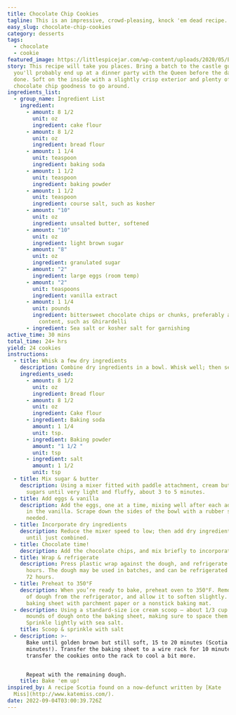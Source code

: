 ```yaml
---
title: Chocolate Chip Cookies
tagline: This is an impressive, crowd-pleasing, knock 'em dead recipe.
easy_slug: chocolate-chip-cookies
category: desserts
tags:
  - chocolate
  - cookie
featured_image: https://littlespicejar.com/wp-content/uploads/2020/05/Extra-Chewy-Chocolate-Chip-Cookies-21-1024x1536.jpg
story: This recipe will take you places. Bring a batch to the castle guards and
  you'll probably end up at a dinner party with the Queen before the day is
  done. Soft on the inside with a slightly crisp exterior and plenty of
  chocolate chip goodness to go around.
ingredients_list:
  - group_name: Ingredient List
    ingredient:
      - amount: 8 1/2
        unit: oz
        ingredient: cake flour
      - amount: 8 1/2
        unit: oz
        ingredient: bread flour
      - amount: 1 1/4
        unit: teaspoon
        ingredient: baking soda
      - amount: 1 1/2
        unit: teaspoon
        ingredient: baking powder
      - amount: 1 1/2
        unit: teaspoon
        ingredient: course salt, such as kosher
      - amount: "10"
        unit: oz
        ingredient: unsalted butter, softened
      - amount: "10"
        unit: oz
        ingredient: light brown sugar
      - amount: "8"
        unit: oz
        ingredient: granulated sugar
      - amount: "2"
        ingredient: large eggs (room temp)
      - amount: "2"
        unit: teaspoons
        ingredient: vanilla extract
      - amount: 1 1/4
        unit: pounds
        ingredient: bittersweet chocolate chips or chunks, preferably about 60% cacao
          content, such as Ghirardelli
      - ingredient: Sea salt or kosher salt for garnishing
active_time: 30 mins
total_time: 24+ hrs
yield: 24 cookies
instructions:
  - title: Whisk a few dry ingredients
    description: Combine dry ingredients in a bowl. Whisk well; then set aside.
    ingredients_used:
      - amount: 8 1/2
        unit: oz
        ingredient: Bread flour
      - amount: 8 1/2
        unit: oz
        ingredient: Cake flour
      - ingredient: Baking soda
        amount: 1 1/4
        unit: tsp.
      - ingredient: Baking powder
        amount: "1 1/2 "
        unit: tsp
      - ingredient: salt
        amount: 1 1/2
        unit: tsp
  - title: Mix sugar & butter
    description: Using a mixer fitted with paddle attachment, cream butter and
      sugars until very light and fluffy, about 3 to 5 minutes.
  - title: Add eggs & vanilla
    description: Add the eggs, one at a time, mixing well after each addition. Mix
      in the vanilla. Scrape down the sides of the bowl with a rubber spatula as
      needed.
  - title: Incorporate dry ingredients
    description: Reduce the mixer speed to low; then add dry ingredients, and mix
      until just combined.
  - title: Chocolate time!
    description: Add the chocolate chips, and mix briefly to incorporate.
  - title: Wrap & refrigerate
    description: Press plastic wrap against the dough, and refrigerate for 24 to 36
      hours. The dough may be used in batches, and can be refrigerated for up to
      72 hours.
  - title: Preheat to 350°F
    description: When you’re ready to bake, preheat oven to 350°F. Remove the bowl
      of dough from the refrigerator, and allow it to soften slightly. Line a
      baking sheet with parchment paper or a nonstick baking mat.
  - description: Using a standard-size ice cream scoop – about 1/3 cup – scoop six
      mounds of dough onto the baking sheet, making sure to space them evenly.
      Sprinkle lightly with sea salt.
    title: Scoop & sprinkle with salt
  - description: >-
      Bake until golden brown but still soft, 15 to 20 minutes (Scotia says 17
      minutes!). Transfer the baking sheet to a wire rack for 10 minutes, then
      transfer the cookies onto the rack to cool a bit more.


      Repeat with the remaining dough.
    title: Bake 'em up!
inspired_by: A recipe Scotia found on a now-defunct written by [Kate
  Miss](http://www.katemiss.com/).
date: 2022-09-04T03:00:39.726Z
---
```

